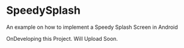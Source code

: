 # SpeedySplash
An example on how to implement a Speedy Splash Screen in Android


OnDeveloping this Project.
Will Upload Soon.
